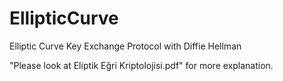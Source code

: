# EllipticCurve
Elliptic Curve Key Exchange Protocol with Diffie Hellman


"Please look at Eliptik Eğri Kriptolojisi.pdf" for more explanation.

